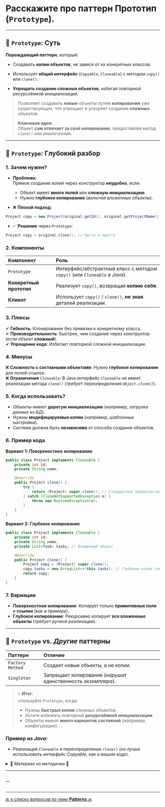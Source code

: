 # Расскажите про паттерн Прототип (`Prototype`).

---
## 🎯 `Prototype`: Суть

**Порождающий паттерн**, который:

* Создавать **копии объектов**, не завися от их конкретных классов.


* Использует **общий интерфейс** (`Copyable`, `Cloneable`) с методом `copy()` или `clone()`.


* **Упрощать создание сложных объектов**, избегая повторной ресурсоёмкой инициализации.

> Позволяет создавать **новые** объекты путем **копирования** уже существкующих,
> что упрощает и ускоряет создание **сложных** объектов.
>
>  **Ключевая идея:**  
> Объект **сам отвечает за своё копирование**, предоставляя метод `clone()` или аналогичный.

---
## 📌 `Prototype`: Глубокий разбор

### 1. Зачем нужен?
* **Проблема:**  
Прямое создание копий через конструктор **неудобно**, если:
  * Объект имеет **много полей** или **сложную инициализацию**.
  * Нужно **глубокое копирование** (_включая вложенные объекты_).


* ❌ **Плохой подход:**
```java
Project copy = new Project(original.getId(), original.getProjectName(), ...); // ❌ Громоздко
```

* ✅ **Решение** через `Prototype`:
```java
Project copy = original.clone(); // Чисто и просто
```

### 2. Компоненты

| Компонент                | 	Роль                                                                       |
|:-------------------------|:----------------------------------------------------------------------------|
| `Prototype`              | 	Интерфейс/абстрактный класс с методом `copy()` (_или `Cloneable` в Java_). |
| **Конкретный прототип**  | 	Реализует `copy()`, возвращая **копию себя**.                              |
| **Клиент**               | 	Использует `copy()` / `clone()`, **не зная** деталей реализации.           |

### 3. Плюсы  
   ✔ **Гибкость**: Клонирование без привязки к конкретному классу.  
   ✔ **Производительность**: Быстрее, чем создание через конструктор (_если объект **сложный**_).  
   ✔ **Упрощение кода**: Избегает повторной сложной инициализации.  

### 4. Минусы
   ❌ **Сложность с составными объектами**: Нужно **глубокое копирование** для _полей-ссылок_.  
   ❌ **Ограничения** `Cloneable`: В Java интерфейс `Cloneable` не имеет реализации метода `clone()` 
   (_требует переопределения `Object.clone()`_).  

### 5. Когда использовать?
* Объекты имеют **дорогую инициализацию** (_например, загрузка данных из БД_).
* Нужны **модифицируемые копии** (_например, шаблонные настройки_).
* Система должна быть **независима** от способа создания объектов.

### 6. Пример кода

**Вариант 1: _Поверхностное копирование_**

```java
public class Project implements Cloneable {
    private int id;
    private String name;

    @Override
    public Project clone() {
        try {
            return (Project) super.clone(); // Стандартное поверхностное копирование
        } catch (CloneNotSupportedException e) {
            throw new RuntimeException(e);
        }
    }
}
```

**Вариант 2: _Глубокое копирование_**

```java
public class Project implements Cloneable {
    private int id;
    private String name;
    private List<Task> tasks; // Вложенный объект

    @Override
    public Project clone() {
        Project copy = (Project) super.clone();
        copy.tasks = new ArrayList<>(this.tasks); // Глубокая копия списка
        return copy;
    }
}
```

### 7. Вариации
* **Поверхностное копирование**: Копирует только **примитивные поля** и **ссылки** (_как в примере_).
* **Глубокое копирование**: Рекурсивно копирует **все вложенные объекты** (_требует ручной реализации_).

---
## 📌 `Prototype` vs. _Другие_ паттерны

| Паттерн          | 	Отличие                                                      |
|:-----------------|:--------------------------------------------------------------|
| `Factory Method` | 	Создает новые объекты, а не копии.                           |
| `Singleton`      | 	Запрещает копирование (_нарушит единственность экземпляра_). |

> ⚡ **Итог**:  
> спользуйте `Prototype`, когда:  
> * Нужны **быстрые копии** сложных объектов.  
> * Хотите избежать повторной **ресурсоёмкой инициализации**.  
> * Объекты имеют **много вариантов состояний** (_например, конфигурации_).  

### Пример из _Java_:
* Реализация `Cloneable` и переопределение `clone()` (_но лучше использовать интерфейс Copyable, как в вашем коде_).



<details>
        <summary>📝 Материал из методички 🔽</summary>

```text
**** из методички *****

Порождающий паттерн проектирования, который позволяет копировать объекты, 
не вдаваясь в подробности их реализации.

Паттерн поручает создание копий самим копируемым объектам. 
Он вводит общий интерфейс с методом clone для всех объектов, поддерживающих клонирование. 
Реализация этого метода в разных классах очень схожа. 
Метод создаёт новый объект текущего класса и копирует в него значения всех полей собственного объекта.
интерфейс Cloneable - является реализацией шаблона портотип

+: Позволяет клонировать объекты, не привязываясь к их конкретным классам.
- : Сложно клонировать составные объекты, имеющие ссылки на другие объекты.
```
</details>

---
###### __

---

[🔙 _к списку вопросов по теме_ **Patterns** 🔙](/_ITM_old_version_FOR_DELETE/ITM07_Patterns/patterns.md)

